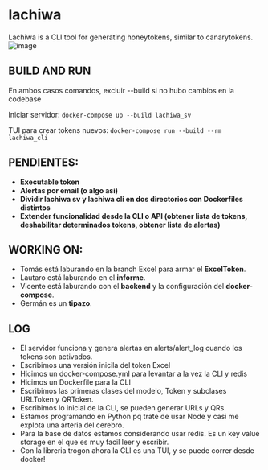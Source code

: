 # lachiwa
Lachiwa is a CLI tool for generating honeytokens, similar to canarytokens.
![image](https://github.com/vicentevieytes/lachiwa/assets/73846744/48ced5f0-e025-4a0e-9482-da2fc104279f)


## BUILD AND RUN

En ambos casos comandos, excluir --build si no hubo cambios en la codebase

Iniciar servidor:
```docker-compose up --build lachiwa_sv```

TUI para crear tokens nuevos:
 ```docker-compose run --build --rm lachiwa_cli```



## PENDIENTES:
- **Executable token**
- **Alertas por email (o algo asi)**
- **Dividir lachiwa sv y lachiwa cli en dos directorios con Dockerfiles distintos**
- **Extender funcionalidad desde la CLI o API (obtener lista de tokens, deshabilitar determinados tokens, obtener lista de alertas)**

## WORKING ON:
- Tomás está laburando en la branch Excel para armar el **ExcelToken**.
- Lautaro está laburando en el **informe**.
- Vicente está laburando con el **backend** y la configuración del **docker-compose**.
- Germán es un **tipazo**.

## LOG
- El servidor funciona y genera alertas en alerts/alert_log cuando los tokens son activados.
- Escribimos una versión inicila del token Excel
- Hicimos un docker-compose.yml para levantar a la vez la CLI y redis
- Hicimos un Dockerfile para la CLI 
- Escribimos las primeras clases del modelo, Token y subclases URLToken y QRToken.
- Escribimos lo inicial de la CLI, se pueden generar URLs y QRs. 
- Estamos programando en Python pq trate de usar Node y casi me explota una arteria del cerebro.
- Para la base de datos estamos considerando usar redis. Es un key value storage en el que es muy facil leer y escribir.
- Con la libreria trogon ahora la CLI es una TUI, y se puede correr desde docker!

